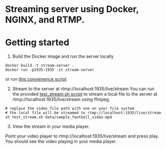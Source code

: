 # Streaming server using Docker, NGINX, and RTMP.


# Getting started
1. Build the Docker image and run the server locally

  ```
  docker build -t stream-server .
  docker run -p1935:1935 -it stream-server
  ```
  or run [this convienence script](build_and_run_stream_server.sh)

2. Stream to the server at rtmp://localhost:1935/live/stream
  You can run the provided [test_stream.sh script](test_stream.sh) to stream a local file to the server at rtmp://localhost:1935/live/stream using ffmpeg.

  ```
  # replace the video file path with one on your file system
  # the local file will be streamed to rtmp://localhost:1935/live/stream
  sh test_stream.sh data/sample_football_video.mp4
  ```

3. View the stream in your media player.

Point your video player to rtmp://localhost:1935/live/stream and press play.  You should see the video playing in your media player.



